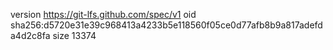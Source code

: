 version https://git-lfs.github.com/spec/v1
oid sha256:d5720e31e39c968413a4233b5e118560f05ce0d77afb8b9a817adefda4d2c8fa
size 13374
